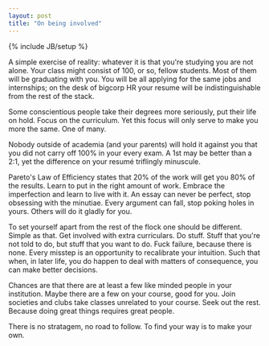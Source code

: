 ```yaml
---
layout: post
title: "On being involved"
---
```

{% include JB/setup %}

A simple exercise of reality: whatever it is that you're studying you are not alone. Your class might consist of 100, or so, fellow students. Most of them will be graduating with you. You will be all applying for the same jobs and internships; on the desk of bigcorp HR your resume will be indistinguishable from the rest of the stack.

Some conscientious people take their degrees more seriously, put their life on hold. Focus on the curriculum. Yet this focus will only serve to make you more the same. One of many. 

Nobody outside of academia (and your parents) will hold it against you that you did not carry off 100% in your every exam. A 1st may be better than a 2:1, yet the difference on your resumé triflingly minuscule.

Pareto's Law of Efficiency states that 20% of the work will get you 80% of the results. Learn to put in the right amount of work. Embrace the imperfection and learn to live with it. An essay can never be perfect, stop obsessing with the minutiae. Every argument can fall, stop poking holes in yours. Others will do it gladly for you.

To set yourself apart from the rest of the flock one should be different. Simple as that. Get involved with extra curriculars. Do stuff. Stuff that you're not told to do, but stuff that you want to do. Fuck failure, because there is none. Every misstep is an opportunity to recalibrate your intuition. Such that when, in later life, you do happen to deal with matters of consequence, you can make better decisions. 

Chances are that there are at least a few like minded people in your institution. Maybe there are a few on your course, good for you. Join societies and clubs take classes unrelated to your course. Seek out the rest. Because doing great things requires great people.

There is no stratagem, no road to follow. To find your way is to make your own.